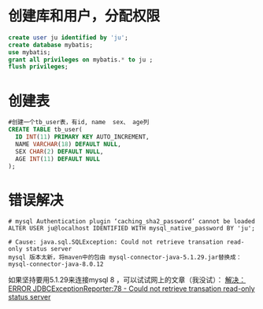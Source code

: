 # 创建库和用户，分配权限
``` sql
create user ju identified by 'ju';
create database mybatis;
use mybatis;
grant all privileges on mybatis.* to ju ;
flush privileges;
```

# 创建表
``` sql
#创建一个tb_user表，有id, name  sex、 age列
CREATE TABLE tb_user(
  ID INT(11) PRIMARY KEY AUTO_INCREMENT,
  NAME VARCHAR(18) DEFAULT NULL,
  SEX CHAR(2) DEFAULT NULL,
  AGE INT(11) DEFAULT NULL
);

```

# 错误解决
```
# mysql Authentication plugin ‘caching_sha2_password’ cannot be loaded 
ALTER USER ju@localhost IDENTIFIED WITH mysql_native_password BY 'ju';

# Cause: java.sql.SQLException: Could not retrieve transation read-only status server
mysql 版本太新，将maven中的包由 mysql-connector-java-5.1.29.jar替换成：mysql-connector-java-8.0.12
```

如果坚持要用5.1.29来连接mysql 8 ，可以试试网上的文章（我没试）：
[解决： ERROR JDBCExceptionReporter:78 - Could not retrieve transation read-only status server](https://blog.csdn.net/zero_plus/article/details/47295507)